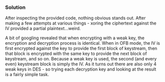 ### Solution

After inspecting the provided code, nothing obvious stands out. After making a few
attempts at various things - xoring the ciphertext against the IV provided a partial
plaintext...weird.

A bit of googling revealed that when encrypting with a weak key, the encryption and 
decryption process is identical. When in OFB mode, the IV is first encrypted against 
the key to provide the first block of keystream, then that block is encrypted with 
the same key to provide the next block of keystream, and so on. Because a weak key
is used, the second (and every even) keystream block is simply the IV. As it turns out
there are also only 4 weak keys in DES - so trying each decryption key and
looking at the result is a fairly simple task.
